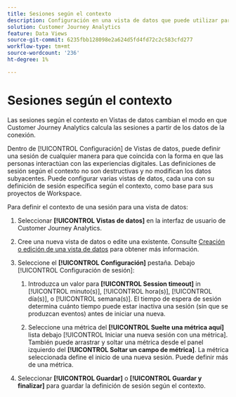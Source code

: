 ```yaml
---
title: Sesiones según el contexto
description: Configuración en una vista de datos que puede utilizar para definir sesiones según el contexto.
solution: Customer Journey Analytics
feature: Data Views
source-git-commit: 6235fbb128098e2a624d5fd4fd72c2c583cfd277
workflow-type: tm+mt
source-wordcount: '236'
ht-degree: 1%

---
```



# Sesiones según el contexto

Las sesiones según el contexto en Vistas de datos cambian el modo en que Customer Journey Analytics calcula las sesiones a partir de los datos de la conexión.

Dentro de [!UICONTROL Configuración] de Vistas de datos, puede definir una sesión de cualquier manera para que coincida con la forma en que las personas interactúan con las experiencias digitales. Las definiciones de sesión según el contexto no son destructivas y no modifican los datos subyacentes. Puede configurar varias vistas de datos, cada una con su definición de sesión específica según el contexto, como base para sus proyectos de Workspace.

Para definir el contexto de una sesión para una vista de datos:

1. Seleccionar **[!UICONTROL Vistas de datos]** en la interfaz de usuario de Customer Journey Analytics.

1. Cree una nueva vista de datos o edite una existente. Consulte [Creación o edición de una vista de datos](create-dataview.md) para obtener más información.

1. Seleccione el **[!UICONTROL Configuración]** pestaña. Debajo [!UICONTROL Configuración de sesión]:

   1. Introduzca un valor para **[!UICONTROL Session timeout]** in [!UICONTROL minuto(s)], [!UICONTROL hora(s)], [!UICONTROL día(s)], o [!UICONTROL semana(s)]. El tiempo de espera de sesión determina cuánto tiempo puede estar inactiva una sesión (sin que se produzcan eventos) antes de iniciar una nueva.

   2. Seleccione una métrica del **[!UICONTROL Suelte una métrica aquí]** lista debajo [!UICONTROL Iniciar una nueva sesión con una métrica]. También puede arrastrar y soltar una métrica desde el panel izquierdo del **[!UICONTROL Soltar un campo de métrica]**. La métrica seleccionada define el inicio de una nueva sesión. Puede definir más de una métrica.

1. Seleccionar **[!UICONTROL Guardar]** o **[!UICONTROL Guardar y finalizar]** para guardar la definición de sesión según el contexto.

